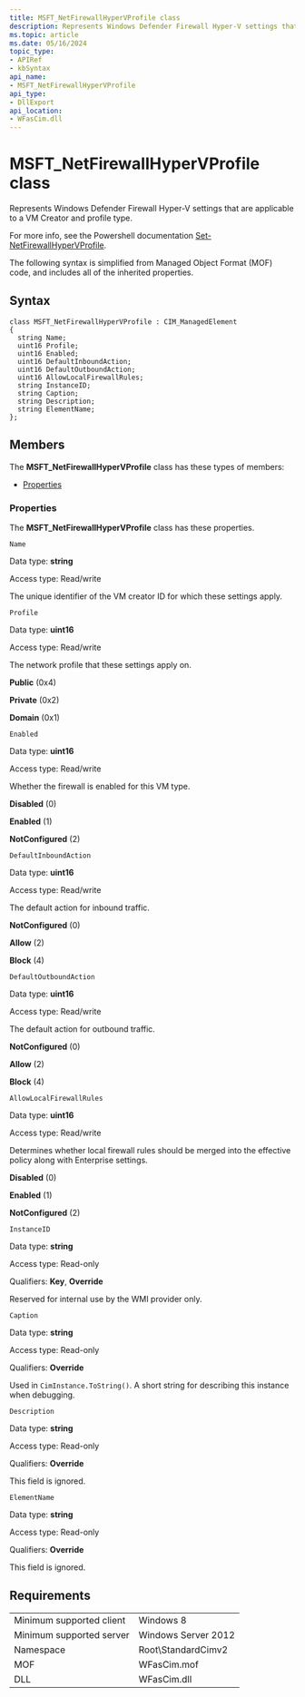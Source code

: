 ```yaml
---
title: MSFT_NetFirewallHyperVProfile class
description: Represents Windows Defender Firewall Hyper-V settings that are applicable to a VM Creator and profile type.
ms.topic: article
ms.date: 05/16/2024
topic_type: 
- APIRef
- kbSyntax
api_name: 
- MSFT_NetFirewallHyperVProfile
api_type: 
- DllExport
api_location: 
- WFasCim.dll
---
```


# MSFT_NetFirewallHyperVProfile class

Represents Windows Defender Firewall Hyper-V settings that are applicable to a VM Creator and profile type.

For more info, see the Powershell documentation [Set-NetFirewallHyperVProfile](/powershell/module/netsecurity/set-netfirewallhypervprofile).

The following syntax is simplified from Managed Object Format (MOF) code, and includes all of the inherited properties.

## Syntax

```syntax
class MSFT_NetFirewallHyperVProfile : CIM_ManagedElement
{
  string Name;
  uint16 Profile;
  uint16 Enabled;
  uint16 DefaultInboundAction;
  uint16 DefaultOutboundAction;
  uint16 AllowLocalFirewallRules;
  string InstanceID;
  string Caption;
  string Description;
  string ElementName;
};
```

## Members

The **MSFT_NetFirewallHyperVProfile** class has these types of members:

- [Properties](#properties)

### Properties

The **MSFT_NetFirewallHyperVProfile** class has these properties.

`Name`

Data type: **string**

Access type: Read/write

The unique identifier of the VM creator ID for which these settings apply.

`Profile`

Data type: **uint16**

Access type: Read/write

The network profile that these settings apply on.

**Public** (0x4)

**Private** (0x2)

**Domain** (0x1)

`Enabled`

Data type: **uint16**

Access type: Read/write

Whether the firewall is enabled for this VM type.

**Disabled** (0)

**Enabled** (1)

**NotConfigured** (2)

`DefaultInboundAction`

Data type: **uint16**

Access type: Read/write

The default action for inbound traffic.

**NotConfigured** (0)

**Allow** (2)

**Block** (4)

`DefaultOutboundAction`

Data type: **uint16**

Access type: Read/write

The default action for outbound traffic.

**NotConfigured** (0)

**Allow** (2)

**Block** (4)

`AllowLocalFirewallRules`

Data type: **uint16**

Access type: Read/write

Determines whether local firewall rules should be merged into the effective policy along with Enterprise settings.

**Disabled** (0)

**Enabled** (1)

**NotConfigured** (2)

`InstanceID`

Data type: **string**

Access type: Read-only

Qualifiers: **Key**, **Override**

Reserved for internal use by the WMI provider only.

`Caption`

Data type: **string**

Access type: Read-only

Qualifiers: **Override**

Used in `CimInstance.ToString()`. A short string for describing this instance when debugging.

`Description`

Data type: **string**

Access type: Read-only

Qualifiers: **Override**

This field is ignored.

`ElementName`

Data type: **string**

Access type: Read-only

Qualifiers: **Override**

This field is ignored.

## Requirements

| | |
|-|-|
| Minimum supported client | Windows 8 |
| Minimum supported server | Windows Server 2012 |
| Namespace | Root\\StandardCimv2 |
| MOF | WFasCim.mof |
| DLL | WFasCim.dll |
